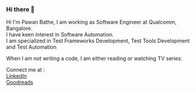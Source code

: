 ### Hi there 👋

Hi I'm Pawan Bathe, I am working as Software Engineer at Qualcomm, Bangalore. <br>
I have keen interest in Software Automation. <br>
I am specialized in Test Frameworks Development, Test Tools Development and Test Automation <br>

When I am not writing a code, I am either reading or watching TV series.<br>

Connect me at : <br>
[LinkedIn](https://www.linkedin.com/in/pawanbathe/) <br> 
[Goodreads](https://www.goodreads.com/bathepawan)
